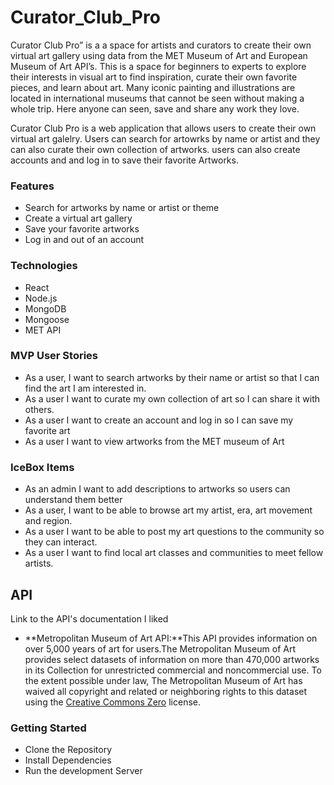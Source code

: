 # Curator_Club_Pro

Curator Club Pro” is a a space for artists and curators to create their own virtual art gallery using data from the MET Museum of Art and European Museum of Art API’s. This is a space for beginners to experts to explore their interests in visual art to find inspiration, curate their own favorite pieces, and learn about art. Many iconic painting and illustrations are located in international museums that cannot be seen without making a whole trip. Here anyone can seen, save and share any work they love. 

Curator Club Pro is a web application that allows users to create their own virtual art galelry. Users can search for artowrks by name or artist and they can also curate their own collection of artworks. users can also create accounts and and log in to save their favorite Artworks.


### Features
- Search for artworks by name or artist or theme
- Create a virtual art gallery
- Save your favorite artworks
- Log in and out of an account

### Technologies
- React
- Node.js
- MongoDB
- Mongoose
- MET API

### MVP User Stories

- As a user, I want to search artworks by their name or artist so that I can find the art I am interested in.
- As a user I want to curate my own collection of art so I can share it with others.
- As a user I want to create an account and log in so I can save my favorite art
- As a user I want to view artworks from the MET museum of Art

### IceBox Items

- As an admin I want to add descriptions to artworks so users can understand them better
- As a user, I want to be able to browse art my artist, era, art movement and region.
- As a user I want to be able to post my art questions to the community so they can interact.
- As a user I want to find local art classes and communities to meet fellow artists.

## API

Link to the API's documentation I liked

- **Metropolitan Museum of Art API:**This API provides information on over 5,000 years of art for users.The Metropolitan Museum of Art provides select datasets of information on more than 470,000 artworks in its Collection for unrestricted commercial and noncommercial use. To the extent possible under law, The Metropolitan Museum of Art has waived all copyright and related or neighboring rights to this dataset using the [Creative Commons Zero](https://creativecommons.org/publicdomain/zero/1.0/) license.

### Getting Started
- Clone the Repository
- Install Dependencies
- Run the development Server